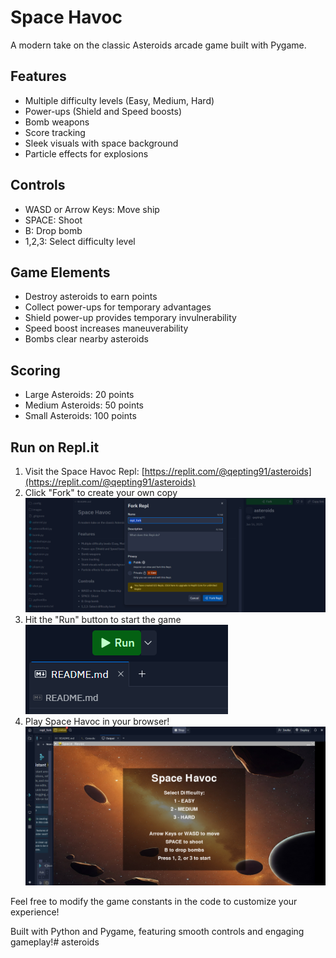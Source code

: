 # Space Havoc

A modern take on the classic Asteroids arcade game built with Pygame.

## Features
- Multiple difficulty levels (Easy, Medium, Hard)
- Power-ups (Shield and Speed boosts)
- Bomb weapons
- Score tracking
- Sleek visuals with space background
- Particle effects for explosions

## Controls
- WASD or Arrow Keys: Move ship
- SPACE: Shoot
- B: Drop bomb
- 1,2,3: Select difficulty level

## Game Elements
- Destroy asteroids to earn points
- Collect power-ups for temporary advantages
- Shield power-up provides temporary invulnerability
- Speed boost increases maneuverability
- Bombs clear nearby asteroids

## Scoring
- Large Asteroids: 20 points
- Medium Asteroids: 50 points  
- Small Asteroids: 100 points

## Run on Repl.it
1. Visit the Space Havoc Repl: [https://replit.com/@qepting91/asteroids](https://replit.com/@qepting91/asteroids)
2. Click "Fork" to create your own copy
![Fork the Repl](images/repl_fork.png)
3. Hit the "Run" button to start the game
![Run the Game](images/repl_run.png)
4. Play Space Havoc in your browser!
![Game Output](images/repl_output.png)

Feel free to modify the game constants in the code to customize your experience!

Built with Python and Pygame, featuring smooth controls and engaging gameplay!# asteroids